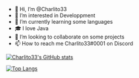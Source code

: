 - 👋 Hi, I’m @Charlito33
- 👀 I’m interested in Developpment
- 🌱 I’m currently learning some languages
- 🎓 I love Java
- 💞️ I’m looking to collaborate on some projects
- 📫 How to reach me Charlito33#0001 on Discord

<!---
Charlito33/Charlito33 is a ✨ special ✨ repository because its `README.md` (this file) appears on your GitHub profile.
You can click the Preview link to take a look at your changes.
--->

[![Charlito33's GitHub stats](https://github-readme-stats.vercel.app/api?username=charlito33&count_private=true&&show_icons=true&theme=tokyonight)](https://github.com/anuraghazra/github-readme-stats)

[![Top Langs](https://github-readme-stats.vercel.app/api/top-langs/?username=Charlito33&layout=compact)](https://github.com/anuraghazra/github-readme-stats)
